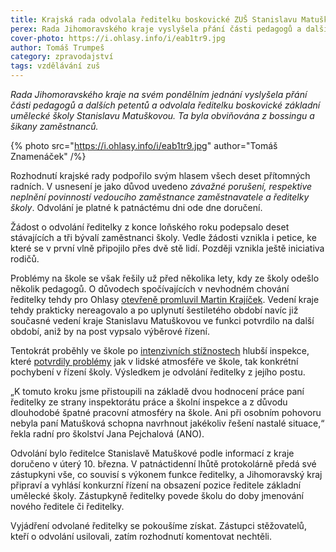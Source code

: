 ```yaml
---
title: Krajská rada odvolala ředitelku boskovické ZUŠ Stanislavu Matuškovou
perex: Rada Jihomoravského kraje vyslyšela přání části pedagogů a dalších petentů a odvolala ředitelku ZUŠ Stanislavu Matuškovou, obviňovanou z bossingu a šikany.
cover-photo: https://i.ohlasy.info/i/eab1tr9.jpg
author: Tomáš Trumpeš
category: zpravodajství
tags: vzdělávání zuš
---
```


*Rada Jihomoravského kraje na svém pondělním jednání vyslyšela přání části pedagogů a dalších petentů a odvolala ředitelku boskovické základní umělecké školy Stanislavu Matuškovou. Ta byla obviňována z bossingu a šikany zaměstnanců.*

{% photo src="https://i.ohlasy.info/i/eab1tr9.jpg" author="Tomáš Znamenáček" /%}

Rozhodnutí krajské rady podpořilo svým hlasem všech deset přítomných radních. V usnesení je jako důvod uvedeno *závažné porušení, respektive neplnění povinností vedoucího zaměstnance zaměstnavatele a ředitelky školy*. Odvolání je platné k patnáctému dni ode dne doručení.

Žádost o odvolání ředitelky z konce loňského roku podepsalo deset stávajících a tři bývalí zaměstnanci školy. Vedle žádosti vznikla i petice, ke které se v první vlně připojilo přes dvě stě lidí. Později vznikla ještě iniciativa rodičů.

Problémy na škole se však řešily už před několika lety, kdy ze školy odešlo několik pedagogů. O důvodech spočívajících v nevhodném chování ředitelky tehdy pro Ohlasy [otevřeně promluvil Martin Krajíček](https://ohlasy.info/clanky/2016/07/rozhovor-krajicek-zus.html). Vedení kraje tehdy prakticky nereagovalo a po uplynutí šestiletého období navíc již současné vedení kraje Stanislavu Matuškovou ve funkci potvrdilo na další období, aniž by na post vypsalo výběrové řízení.

Tentokrát proběhly ve škole po [intenzivních stížnostech](https://ohlasy.info/clanky/2019/12/sikana-zus.html) hlubší inspekce, které [potvrdily problémy](https://ohlasy.info/clanky/2020/01/zus-inspekce.html) jak v lidské atmosféře ve škole, tak konkrétní pochybení v řízení školy. Výsledkem je odvolání ředitelky z jejího postu.

„K tomuto kroku jsme přistoupili na základě dvou hodnocení práce paní ředitelky ze strany inspektorátu práce a školní inspekce a z důvodu dlouhodobé špatné pracovní atmosféry na škole. Ani při osobním pohovoru nebyla paní Matušková schopna navrhnout jakékoliv řešení nastalé situace,“ řekla radní pro školství Jana Pejchalová (ANO).

Odvolání bylo ředitelce Stanislavě Matuškové podle informací z kraje doručeno v úterý 10. března. V patnáctidenní lhůtě protokolárně předá své zástupkyni vše, co souvisí s výkonem funkce ředitelky, a Jihomoravský kraj připraví  a vyhlásí konkurzní řízení na obsazení pozice ředitele základní umělecké školy. Zástupkyně ředitelky povede školu do doby jmenování nového ředitele či ředitelky.

Vyjádření odvolané ředitelky se pokoušíme získat. Zástupci stěžovatelů, kteří o odvolání usilovali, zatím rozhodnutí komentovat nechtěli.
